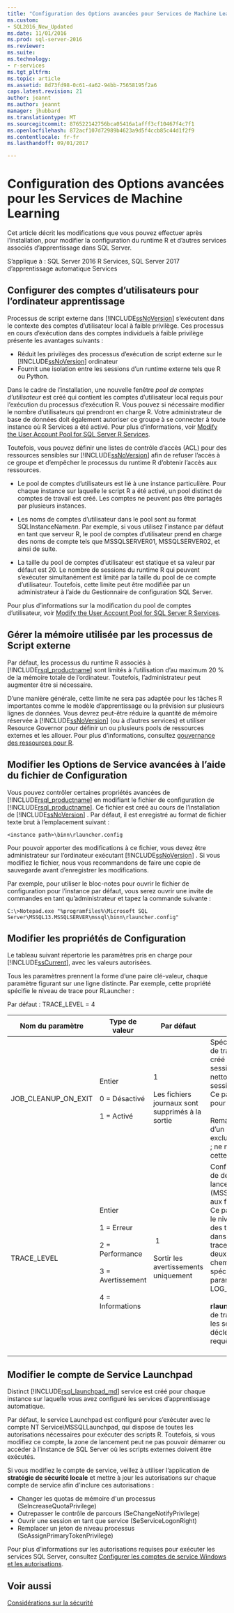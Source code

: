 ```yaml
---
title: "Configuration des Options avancées pour Services de Machine Learning | Documents Microsoft"
ms.custom:
- SQL2016_New_Updated
ms.date: 11/01/2016
ms.prod: sql-server-2016
ms.reviewer: 
ms.suite: 
ms.technology:
- r-services
ms.tgt_pltfrm: 
ms.topic: article
ms.assetid: 8d73fd98-0c61-4a62-94bb-75658195f2a6
caps.latest.revision: 21
author: jeannt
ms.author: jeannt
manager: jhubbard
ms.translationtype: MT
ms.sourcegitcommit: 876522142756bca05416a1afff3cf10467f4c7f1
ms.openlocfilehash: 872acf107d72989b4623a9d5f4ccb85c44d1f2f9
ms.contentlocale: fr-fr
ms.lasthandoff: 09/01/2017

---
```

# <a name="advanced-configuration-options-for-machine-learning-services"></a>Configuration des Options avancées pour les Services de Machine Learning

Cet article décrit les modifications que vous pouvez effectuer après l’installation, pour modifier la configuration du runtime R et d’autres services associés d’apprentissage dans SQL Server.

S’applique à : SQL Server 2016 R Services, SQL Server 2017 d’apprentissage automatique Services

##  <a name="bkmk_Provisioning"></a>Configurer des comptes d’utilisateurs pour l’ordinateur apprentissage

Processus de script externe dans [!INCLUDE[ssNoVersion](../../includes/ssnoversion-md.md)] s’exécutent dans le contexte des comptes d’utilisateur local à faible privilège. Ces processus en cours d’exécution dans des comptes individuels à faible privilège présente les avantages suivants :

+ Réduit les privilèges des processus d’exécution de script externe sur le [!INCLUDE[ssNoVersion](../../includes/ssnoversion-md.md)] ordinateur
+ Fournit une isolation entre les sessions d’un runtime externe tels que R ou Python.

Dans le cadre de l’installation, une nouvelle fenêtre *pool de comptes d’utilisateur* est créé qui contient les comptes d’utilisateur local requis pour l’exécution du processus d’exécution R. Vous pouvez si nécessaire modifier le nombre d’utilisateurs qui prendront en charge R. Votre administrateur de base de données doit également autoriser ce groupe à se connecter à toute instance où R Services a été activé. Pour plus d’informations, voir [Modify the User Account Pool for SQL Server R Services](../../advanced-analytics/r/modify-the-user-account-pool-for-sql-server-r-services.md).

Toutefois, vous pouvez définir une listes de contrôle d’accès (ACL) pour des ressources sensibles sur [!INCLUDE[ssNoVersion](../../includes/ssnoversion-md.md)] afin de refuser l’accès à ce groupe et d’empêcher le processus du runtime R d’obtenir l’accès aux ressources.

+ Le pool de comptes d’utilisateurs est lié à une instance particulière.  Pour chaque instance sur laquelle le script R a été activé, un pool distinct de comptes de travail est créé. Les comptes ne peuvent pas être partagés par plusieurs instances.

+ Les noms de comptes d’utilisateur dans le pool sont au format SQLInstanceName*nn*. Par exemple, si vous utilisez l’instance par défaut en tant que serveur R, le pool de comptes d’utilisateur prend en charge des noms de compte tels que MSSQLSERVER01, MSSQLSERVER02, et ainsi de suite.

+ La taille du pool de comptes d’utilisateur est statique et sa valeur par défaut est 20. Le nombre de sessions du runtime R qui peuvent s’exécuter simultanément est limité par la taille du pool de ce compte d’utilisateur. Toutefois, cette limite peut être modifiée par un administrateur à l’aide du Gestionnaire de configuration SQL Server.

Pour plus d’informations sur la modification du pool de comptes d’utilisateur, voir [Modify the User Account Pool for SQL Server R Services](../../advanced-analytics/r/modify-the-user-account-pool-for-sql-server-r-services.md).

##  <a name="bkmk_ManagingMemory"></a>Gérer la mémoire utilisée par les processus de Script externe

Par défaut, les processus du runtime R associés à [!INCLUDE[rsql_productname](../../includes/rsql-productname-md.md)] sont limités à l’utilisation d’au maximum 20 % de la mémoire totale de l’ordinateur. Toutefois, l’administrateur peut augmenter être si nécessaire.

D’une manière générale, cette limite ne sera pas adaptée pour les tâches R importantes comme le modèle d’apprentissage ou la prévision sur plusieurs lignes de données. Vous devrez peut-être réduire la quantité de mémoire réservée à [!INCLUDE[ssNoVersion](../../includes/ssnoversion-md.md)] (ou à d’autres services) et utiliser Resource Governor pour définir un ou plusieurs pools de ressources externes et les allouer. Pour plus d’informations, consultez [gouvernance des ressources pour R](../../advanced-analytics/r/resource-governance-for-r-services.md).

##  <a name="bkmk_ChangingConfig"></a>Modifier les Options de Service avancées à l’aide du fichier de Configuration

Vous pouvez contrôler certaines propriétés avancées de [!INCLUDE[rsql_productname](../../includes/rsql-productname-md.md)] en modifiant le fichier de configuration de [!INCLUDE[rsql_productname](../../includes/rsql-productname-md.md)]. Ce fichier est créé au cours de l’installation de [!INCLUDE[ssNoVersion](../../includes/ssnoversion-md.md)] . Par défaut, il est enregistré au format de fichier texte brut à l’emplacement suivant :

`<instance path>\binn\rlauncher.config`

Pour pouvoir apporter des modifications à ce fichier, vous devez être administrateur sur l’ordinateur exécutant [!INCLUDE[ssNoVersion](../../includes/ssnoversion-md.md)] . Si vous modifiez le fichier, nous vous recommandons de faire une copie de sauvegarde avant d’enregistrer les modifications.

Par exemple, pour utiliser le bloc-notes pour ouvrir le fichier de configuration pour l’instance par défaut, vous serez ouvrir une invite de commandes en tant qu’administrateur et tapez la commande suivante :

```
C:\>Notepad.exe "%programfiles%\Microsoft SQL Server\MSSQL13.MSSQLSERVER\mssql\binn\rlauncher.config"  
```

##  <a name="bkmk_properties"></a>Modifier les propriétés de Configuration

Le tableau suivant répertorie les paramètres pris en charge pour [!INCLUDE[ssCurrent](../../includes/sscurrent-md.md)], avec les valeurs autorisées.

Tous les paramètres prennent la forme d’une paire clé-valeur, chaque paramètre figurant sur une ligne distincte. Par exemple, cette propriété spécifie le niveau de trace pour RLauncher :

Par défaut : TRACE_LEVEL = 4


|**Nom du paramètre**|**Type de valeur**|**Par défaut**|**Description**|
|------------------|----------------|-------------|-----------------|
|JOB_CLEANUP_ON_EXIT|Entier<br /><br /> 0 = Désactivé<br /><br /> 1 = Activé|1<br /><br /> Les fichiers journaux sont supprimés à la sortie|Spécifie si le dossier de travail temporaire créé pour chaque session R doit être nettoyé une fois la session R terminée. Ce paramètre est utile pour le débogage.<br /><br /> Remarque : il s’agit d’un paramètre exclusivement interne ; ne modifiez pas cette valeur.|
|TRACE_LEVEL|Entier<br /><br /> 1 = Erreur<br /><br /> 2 = Performance<br /><br /> 3 = Avertissement<br /><br /> 4 = Informations| 1<br /><br /> Sortir les avertissements uniquement|Configure le niveau de détail de trace du lanceur R (MSSQLLAUNCHPAD) aux fins de débogage. Ce paramètre affecte le niveau de détail des traces stockées dans les fichiers de trace suivants, tous deux situés dans le chemin d’accès spécifié par le paramètre LOG_DIRECTORY :<br /><br /> **rlauncher.log**: fichier de trace généré pour les sessions R déclenchées par des requêtes T-SQL.<br /><br /> |

## <a name="bkmk_Launchpad"></a>Modifier le compte de Service Launchpad

Distinct [!INCLUDE[rsql_launchpad_md](../../includes/rsql-launchpad-md.md)] service est créé pour chaque instance sur laquelle vous avez configuré les services d’apprentissage automatique.

Par défaut, le service Launchpad est configuré pour s’exécuter avec le compte NT Service\MSSQLLaunchpad, qui dispose de toutes les autorisations nécessaires pour exécuter des scripts R. Toutefois, si vous modifiez ce compte, la zone de lancement peut ne pas pouvoir démarrer ou accéder à l’instance de SQL Server où les scripts externes doivent être exécutés.

Si vous modifiez le compte de service, veillez à utiliser l’application de **stratégie de sécurité locale** et mettre à jour les autorisations sur chaque compte de service afin d’inclure ces autorisations :

+ Changer les quotas de mémoire d'un processus (SeIncreaseQuotaPrivilege)
+ Outrepasser le contrôle de parcours (SeChangeNotifyPrivilege)
+ Ouvrir une session en tant que service (SeServiceLogonRight)
+ Remplacer un jeton de niveau processus (SeAssignPrimaryTokenPrivilege)

Pour plus d’informations sur les autorisations requises pour exécuter les services SQL Server, consultez [Configurer les comptes de service Windows et les autorisations](https://msdn.microsoft.com/library/ms143504.aspx#Windows).

## <a name="see-also"></a>Voir aussi

[Considérations sur la sécurité](security-considerations-for-the-r-runtime-in-sql-server.md)
